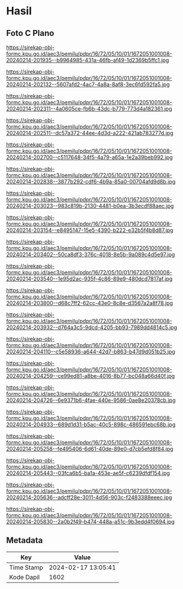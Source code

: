 # Hasil

## Foto C Plano

https://sirekap-obj-formc.kpu.go.id/aec3/pemilu/pdpr/16/72/05/10/01/1672051001008-20240214-201935--b9964985-431a-46fb-af49-1d2369b5ffc1.jpg

https://sirekap-obj-formc.kpu.go.id/aec3/pemilu/pdpr/16/72/05/10/01/1672051001008-20240214-202132--5607afd2-4ac7-4a8a-8af8-3ec6fd592fa5.jpg

https://sirekap-obj-formc.kpu.go.id/aec3/pemilu/pdpr/16/72/05/10/01/1672051001008-20240214-202311--4a0605ce-fb6b-43dc-b779-773d4a182361.jpg

https://sirekap-obj-formc.kpu.go.id/aec3/pemilu/pdpr/16/72/05/10/01/1672051001008-20240214-202511--dc57a372-44ee-4d3d-a222-421ab783277d.jpg

https://sirekap-obj-formc.kpu.go.id/aec3/pemilu/pdpr/16/72/05/10/01/1672051001008-20240214-202700--c5117648-34f5-4a79-a65a-1e2a39beb992.jpg

https://sirekap-obj-formc.kpu.go.id/aec3/pemilu/pdpr/16/72/05/10/01/1672051001008-20240214-202838--3877b292-cdf6-4b9a-85a0-00704afd9d8b.jpg

https://sirekap-obj-formc.kpu.go.id/aec3/pemilu/pdpr/16/72/05/10/01/1672051001008-20240214-203023--983c819b-2130-4481-b0ea-3b3ecdf88aec.jpg

https://sirekap-obj-formc.kpu.go.id/aec3/pemilu/pdpr/16/72/05/10/01/1672051001008-20240214-203154--e8495147-15e5-4390-b222-e32b5f4b8d87.jpg

https://sirekap-obj-formc.kpu.go.id/aec3/pemilu/pdpr/16/72/05/10/01/1672051001008-20240214-203402--50ca8df3-376c-4018-8e5b-9a089c4d5e97.jpg

https://sirekap-obj-formc.kpu.go.id/aec3/pemilu/pdpr/16/72/05/10/01/1672051001008-20240214-203540--1e95d2ac-935f-4c86-89e9-480dcd7817af.jpg

https://sirekap-obj-formc.kpu.go.id/aec3/pemilu/pdpr/16/72/05/10/01/1672051001008-20240214-203800--d68c7ff2-62cc-43e0-8c8e-d3567a2a8f78.jpg

https://sirekap-obj-formc.kpu.go.id/aec3/pemilu/pdpr/16/72/05/10/01/1672051001008-20240214-203932--d764a3c5-9dcd-4205-bb93-7989dd4814c5.jpg

https://sirekap-obj-formc.kpu.go.id/aec3/pemilu/pdpr/16/72/05/10/01/1672051001008-20240214-204110--c5e58936-a644-42d7-b863-b47d9d051b25.jpg

https://sirekap-obj-formc.kpu.go.id/aec3/pemilu/pdpr/16/72/05/10/01/1672051001008-20240214-204259--ce99ed81-a8be-4016-8b77-bc048a66d40f.jpg

https://sirekap-obj-formc.kpu.go.id/aec3/pemilu/pdpr/16/72/05/10/01/1672051001008-20240214-204726--6e9371b6-4fae-440e-9586-0ae8e20378cb.jpg

https://sirekap-obj-formc.kpu.go.id/aec3/pemilu/pdpr/16/72/05/10/01/1672051001008-20240214-204933--689d1d31-b5ac-40c5-898c-486591ebc68b.jpg

https://sirekap-obj-formc.kpu.go.id/aec3/pemilu/pdpr/16/72/05/10/01/1672051001008-20240214-205258--fe495406-6d61-40de-89e0-d7cb5efd8f84.jpg

https://sirekap-obj-formc.kpu.go.id/aec3/pemilu/pdpr/16/72/05/10/01/1672051001008-20240214-205443--03fca6b5-ba1a-453e-ae5f-c6239dfdf154.jpg

https://sirekap-obj-formc.kpu.go.id/aec3/pemilu/pdpr/16/72/05/10/01/1672051001008-20240214-205636--adcff28e-3011-4d56-903c-f2483388eeec.jpg

https://sirekap-obj-formc.kpu.go.id/aec3/pemilu/pdpr/16/72/05/10/01/1672051001008-20240214-205830--2a0b2f49-b474-448a-a51c-9b3edd4f0694.jpg


## Metadata

| Key        | Value               |
| ---------- | ------------------- |
| Time Stamp | 2024-02-17 13:05:41 |
| Kode Dapil | 1602                |



